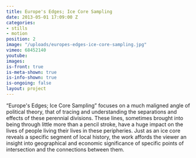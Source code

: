 ```yaml
---
title: Europe's Edges; Ice Core Sampling
date: 2013-05-01 17:09:00 Z
categories:
- stills
- motion
position: 2
image: "/uploads/europes-edges-ice-core-sampling.jpg"
vimeo: 68452140
youtube: 
images: 
is-front: true
is-meta-shown: true
is-info-shown: true
is-ongoing: false
layout: project
---
```


“Europe's Edges; Ice Core Sampling” focuses on a much maligned angle of political theory, that of tracing and understanding the separations and effects of these perennial divisions. These lines, sometimes brought into being through little more than a pencil stroke, have a huge impact on the lives of people living their lives in these peripheries. Just as an ice core reveals a specific segment of local history, the work affords the viewer an insight into geographical and economic significance of specific points of intersection and the connections between them. 